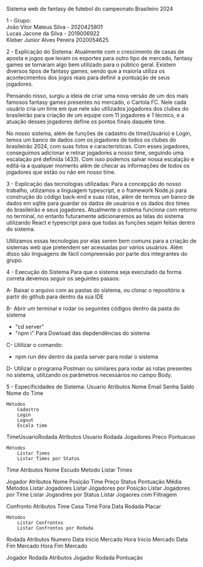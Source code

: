 Sistema web de fantasy de futebol do campeonato Brasileiro 2024

1 - Grupo:<br>
João Vitor Mateus Silva - 2020425801 <br>
Lucas Jacone da Silva - 2019006922 <br>
Kleber Junior Alves Pereira 2020054625

2 - Explicação do Sistema:
Atualmente com o crescimento de casas de aposta e jogos que levam os esportes para outro tipo de mercado, fantasy games se tornaram algo bem
utilizado para o público geral. Existem diversos tipos de fantasy games, sendo que a maioria utiliza os acontecimentos dos jogos reais para definir
a pontuação de seus jogadores.

Pensando nisso, surgiu a ideia de criar uma nova versão de um dos mais famosos fantasy games presentes no mercado, o Cartola FC. Nele cada usuário cria um time em que nele são utilizados jogadores dos clubes do brasileirão para criação de um equipe com 11 jogadores e 1 técnico, e a atuação desses jogadores define os pontos finais daquele time.

No nosso sistema, além de funções de cadastro de time(Usuário) e Login, temos um banco de dados com os jogadores de todos os clubes do brasileirão 2024, com suas fotos e características. Com esses jogadores, conseguimos adicionar e retirar jogadores a nosso time, seguindo uma escalação pré definida (433). Com isso podemos salvar nossa escalação e editá-la a qualquer momento além de checar as informações de todos os jogadores que estão ou não em nosso time.

3 - Explicação das tecnologias utilizadas:
Para a concepção do nosso trabalho, utilizamos a linguagem typescript, e o framework Node.js para construção do código back-end e suas rotas, além 
de termos um banco de dados em sqlite para guardar os dados de usuários e os dados dos times do brasileirão e seus jogadores.
Atualmente o sistema funciona com retorno no terminal, no entanto futuramente adicionaremos as telas do sistema utilizando React e typescript para
que todas as funções sejam feitas dentro do sistema.

Utilizamos essas tecnologias por elas serem bem comuns para a criação de sistemas web que pretendem ser acessadas por vários usuários. Além disso são linguagens de fácil compreensão por parte dos integrantes do grupo.

4 - Execução do Sistema
Para que o sistema seja executado da forma correta devemos seguir os seguintes passos:<br/>

A- Baixar o arquivo com as pastas do sistema, ou clonar o repositório a partir do github para dentro da sua IDE<br/>

B- Abrir um terminal e rodar os seguintes códigos dentro da pasta do sistema
- "cd server"
- "npm i" Para Dowload das depdendências do sistema<br/>

C- Utilizar o comando:
  - npm run dev dentro da pasta server para rodar o sistema

D- Utilizar o programa Postman ou similares para rodar as rotas presentes no sistema, utilizando os parâmetros necessários no campo Body.

5 - Especificidades de Sistema:
Usuario
    Atributos
        Nome
        Email
        Senha
        Saldo
        Nome do Time

    Métodos
        Cadastro
        Login
        Logout
        Escala time

TimeUsuarioRodada
    Atributos
        Usuario
        Rodada
        Jogadores
        Preco
        Pontuacao

    Métodos
        Listar Times
        Listar Times por Status

Time
    Atributos
        Nome
        Escudo
    Metodo
        Listar Times

Jogador
    Atributos
        Nome
        Posição
        Time
        Preço
        Status
        Pontuação Média
    Metodos
        Listar Jogadores
        Listar Jogadores por Posição
        Listar Jogadores por Time
        Listar Jogaodres por Status
        Listar Jogaores com Filtragem

Confronto
    Atributos
        Time Casa
        Time Fora
        Data
        Rodada
        Placar

    Métodos
        Listar Confrontos
        Listar Confrontos por Rodada

Rodada
    Atributos
        Numero
        Data Inicio Mercado
        Hora Inicio Mercado
        Data Fim Mercado
        Hora Fim Mercado

Jogador Rodada
    Atributos
        Jogador
        Rodada
        Pontuação
